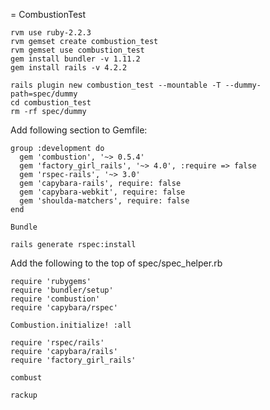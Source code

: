 = CombustionTest

```
rvm use ruby-2.2.3
rvm gemset create combustion_test
rvm gemset use combustion_test
gem install bundler -v 1.11.2
gem install rails -v 4.2.2

rails plugin new combustion_test --mountable -T --dummy-path=spec/dummy
cd combustion_test
rm -rf spec/dummy
```

Add following section to Gemfile:

    group :development do
      gem 'combustion', '~> 0.5.4'
      gem 'factory_girl_rails', '~> 4.0', :require => false
      gem 'rspec-rails', '~> 3.0'
      gem 'capybara-rails', require: false
      gem 'capybara-webkit', require: false
      gem 'shoulda-matchers', require: false
    end

```
Bundle

rails generate rspec:install
```

Add the following to the top of spec/spec_helper.rb

    require 'rubygems'
    require 'bundler/setup'
    require 'combustion'
    require 'capybara/rspec'

    Combustion.initialize! :all

    require 'rspec/rails'
    require 'capybara/rails'
    require 'factory_girl_rails'

```
combust

rackup
```
